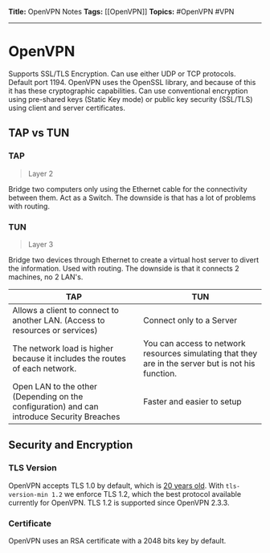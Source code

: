 **Title:** OpenVPN Notes
**Tags:** [[OpenVPN]]
**Topics:** #OpenVPN #VPN 

---
# OpenVPN 
Supports SSL/TLS Encryption. Can use either UDP or TCP protocols. Default port 1194.
OpenVPN uses the OpenSSL library, and because of this it has these cryptographic capabilities.
Can use conventional encryption using pre-shared keys (Static Key mode) or public key security (SSL/TLS) using client and server certificates.
## TAP vs TUN
### TAP
> Layer 2

Bridge two computers only using the Ethernet cable for the connectivity between them. Act as a Switch. The downside is that has a lot of problems with routing.

### TUN
> Layer 3

Bridge two devices through Ethernet to create a virtual host server to divert the information. Used with routing. The downside is that it connects 2 machines, no 2 LAN's.

| **TAP** | **TUN** |
| --- | --- |
| Allows a client to connect to another LAN. (Access to resources or services) | Connect only to a Server |
| The network load is higher because it includes the routes of each network.  | You can access to network resources simulating that they are in the server but is not his function.|
| Open LAN to the other (Depending on the configuration) and can introduce Security Breaches | Faster and easier to setup |




## Security and Encryption
### TLS Version
OpenVPN accepts TLS 1.0 by default, which is [20 years old](https://en.wikipedia.org/wiki/Transport_Layer_Security#TLS_1.0).
With `tls-version-min 1.2` we enforce TLS 1.2, which the best protocol available currently for OpenVPN. TLS 1.2 is supported since OpenVPN 2.3.3.

### Certificate
OpenVPN uses an RSA certificate with a 2048 bits key by default.